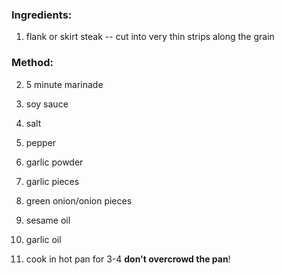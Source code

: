 ### Ingredients:
1. flank or skirt steak -- cut into very thin strips along the grain

### Method: 
2. 5 minute marinade
  1. soy sauce
  2. salt
  3. pepper
  4. garlic powder
  5. garlic pieces
  6. green onion/onion pieces
  7. sesame oil
  8. garlic oil

3. cook in hot pan for 3-4 **don't overcrowd the pan**!

